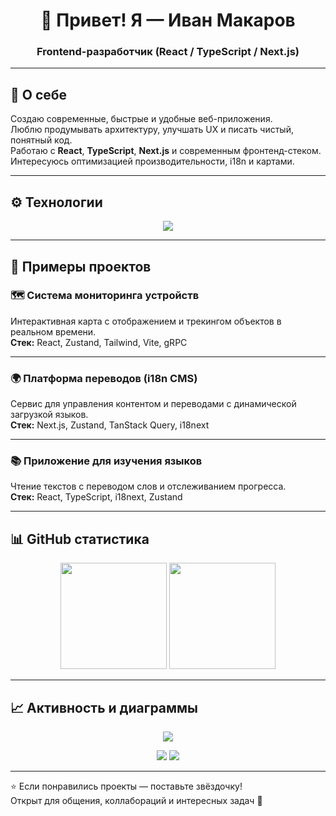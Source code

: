 <h1 align="center">👋 Привет! Я — Иван Макаров</h1>
<h3 align="center">Frontend-разработчик (React / TypeScript / Next.js)</h3>

---

## 🧠 О себе
Создаю современные, быстрые и удобные веб-приложения.  
Люблю продумывать архитектуру, улучшать UX и писать чистый, понятный код.  
Работаю с **React**, **TypeScript**, **Next.js** и современным фронтенд-стеком.  
Интересуюсь оптимизацией производительности, i18n и картами.

---

## ⚙️ Технологии

<p align="center">
  <img src="https://skillicons.dev/icons?i=react,nextjs,typescript,javascript,redux,tailwind,vite,webpack,html,css,scss,docker,git" />
</p>

---

## 🚀 Примеры проектов

### 🗺️ Система мониторинга устройств
Интерактивная карта с отображением и трекингом объектов в реальном времени.  
**Стек:** React, Zustand, Tailwind, Vite, gRPC  

---

### 🌍 Платформа переводов (i18n CMS)
Сервис для управления контентом и переводами с динамической загрузкой языков.  
**Стек:** Next.js, Zustand, TanStack Query, i18next  

---

### 📚 Приложение для изучения языков
Чтение текстов с переводом слов и отслеживанием прогресса.  
**Стек:** React, TypeScript, i18next, Zustand  

---

## 📊 GitHub статистика

<p align="center">
  <img height="170" src="https://github-readme-stats.vercel.app/api?username=IvanMakarov&show_icons=true&theme=tokyonight&hide_border=true" />
  <img height="170" src="https://github-readme-stats.vercel.app/api/top-langs/?username=IvanMakarov&layout=compact&theme=tokyonight&hide_border=true" />
</p>

---

## 📈 Активность и диаграммы

<p align="center">
  <img src="https://github-profile-summary-cards.vercel.app/api/cards/profile-details?username=IvanMakarov&theme=tokyonight" />
</p>

<p align="center">
  <img src="https://github-profile-summary-cards.vercel.app/api/cards/repos-per-language?username=IvanMakarov&theme=tokyonight" />
  <img src="https://github-profile-summary-cards.vercel.app/api/cards/stats?username=IvanMakarov&theme=tokyonight" />
</p>

---

⭐ Если понравились проекты — поставьте звёздочку!  
Открыт для общения, коллабораций и интересных задач 🚀

